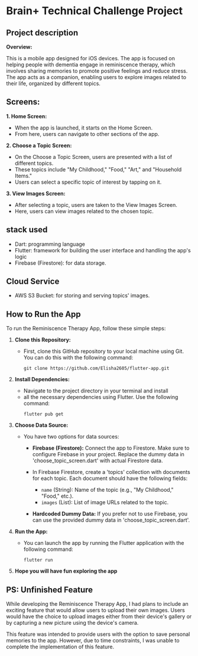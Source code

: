 # Brain+ Technical Challenge Project

## Project description

**Overview:**

This is a mobile app designed for iOS devices. The app is 
focused on helping people with dementia engage in reminiscence 
therapy, which involves sharing memories to promote positive 
feelings and reduce stress. The app acts as a companion, 
enabling users to explore images related to their life, 
organized by different topics.

## Screens:

**1. Home Screen:**
- When the app is launched, it starts on the Home Screen.
- From here, users can navigate to other sections of the app.

**2. Choose a Topic Screen:**
- On the Choose a Topic Screen, users are presented with a list of different topics. 
- These topics include "My Childhood," "Food," "Art," and "Household Items."
- Users can select a specific topic of interest by tapping on it.

**3. View Images Screen:**
- After selecting a topic, users are taken to the View Images Screen.
- Here, users can view images related to the chosen topic.

## stack used
- Dart: programming language
- Flutter: framework for building the user interface and handling the app's logic
- Firebase (Firestore): for data storage.

## Cloud Service
- AWS S3 Bucket: for storing and serving topics' images.

## How to Run the App

To run the Reminiscence Therapy App, follow these simple steps:

1. **Clone this Repository:**
    - First, clone this GitHub repository to your local machine using Git. You can do this with the following command:
      ```
      git clone https://github.com/Elisha2605/flutter-app.git
      ```

2. **Install Dependencies:**
    - Navigate to the project directory in your terminal and install 
    - all the necessary dependencies using Flutter. Use the following command:
      ```
      flutter pub get
      ```

3. **Choose Data Source:**
    - You have two options for data sources:
        - **Firebase (Firestore):** Connect the app to Firestore. Make sure to configure 
            Firebase in your project. Replace the dummy data in 
            'choose_topic_screen.dart' with actual Firestore data.
         
        - In Firebase Firestore, create a 'topics' collection with documents for each topic. 
          Each document should have the following fields:
          - `name` (String): Name of the topic (e.g., "My Childhood," "Food," etc.).
          - `images` (List<String>): List of image URLs related to the topic.
      
        - **Hardcoded Dummy Data:** If you prefer not to use Firebase, you 
            can use the provided dummy data in 'choose_topic_screen.dart'.

4. **Run the App:**
    - You can launch the app by running the Flutter application with 
     the following command:
      ```
      flutter run
      ```

5. **Hope you will have fun exploring the app**

## PS: Unfinished Feature

While developing the Reminiscence Therapy App, I had plans to include an exciting feature that would allow users to upload their own images. Users would have the choice to upload images either from their device's gallery or by capturing a new picture using the device's camera.

This feature was intended to provide users with the option to save personal memories to the app. However, due to time constraints, I was unable to complete the implementation of this feature.



